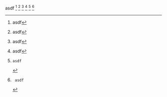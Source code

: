 asdf [^1] [^2] [^3] [^4] [^5] [^6]

[^1]:asdf
[^2]: asdf
[^3]:  asdf
[^4]:   asdf
[^5]:    asdf
[^6]:     asdf